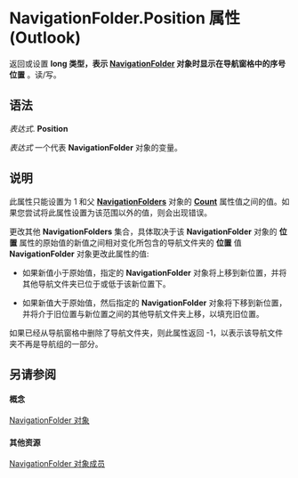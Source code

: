 
# NavigationFolder.Position 属性 (Outlook)

返回或设置 **long 类型，表示 **[NavigationFolder](c8d7aabb-58ba-df5e-ccdc-06f73db7726c.md)** 对象时显示在导航窗格中的序号位置** 。读/写。


## 语法

 _表达式_. **Position**

 _表达式_ 一个代表 **NavigationFolder** 对象的变量。


## 说明

此属性只能设置为 1 和父  **[NavigationFolders](ecff93b8-0c3f-5f31-5b61-c46d2622d2af.md)** 对象的 **[Count](f6e71753-00cd-293c-93fd-f62d5822d9b1.md)** 属性值之间的值。如果您尝试将此属性设置为该范围以外的值，则会出现错误。

更改其他 **NavigationFolders** 集合，具体取决于该 **NavigationFolder** 对象的 **位置** 属性的原始值的新值之间相对变化所包含的导航文件夹的 **位置** 值 **NavigationFolder** 对象更改此属性的值:


- 如果新值小于原始值，指定的 **NavigationFolder** 对象将上移到新位置，并将其他导航文件夹已位于或低于该新位置下。
    
- 如果新值大于原始值，然后指定的 **NavigationFolder** 对象将下移到新位置，并将介于旧位置与新位置之间的其他导航文件夹上移，以填充旧位置。
    
如果已经从导航窗格中删除了导航文件夹，则此属性返回 -1，以表示该导航文件夹不再是导航组的一部分。


## 另请参阅


#### 概念


[NavigationFolder 对象](c8d7aabb-58ba-df5e-ccdc-06f73db7726c.md)
#### 其他资源


[NavigationFolder 对象成员](1ec2e16d-c7ca-86b1-9283-839a2b9aca05.md)